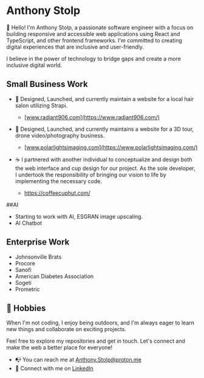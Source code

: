 
# Anthony Stolp

👋 Hello! I'm Anthony Stolp, a passionate software engineer with a focus on building responsive and accessible web applications using React and TypeScript, and other frontend frameworks. I'm committed to creating digital experiences that are inclusive and user-friendly.

I believe in the power of technology to bridge gaps and create a more inclusive digital world.

## Small Business Work

- :rocket: Designed, Launched, and currently maintain a website for a local hair salon utilizing Strapi.
  - [www.radiant906.com](https://www.radiant906.com/)

- :construction_worker: Designed, Launched, and currently maintains a website for a 3D tour, drone video/photography business.
  - [www.polarlightsimaging.com](https://www.polarlightsimaging.com/)

- ☕ I partnered with another individual to conceptualize and design both the web interface and cup design for our project. As the sole developer, I undertook the responsibility of bringing our vision to life by implementing the necessary code.
  - https://coffeecuphut.com/

##AI

- Starting to work with AI, ESGRAN image upscaling.
- AI Chatbot
    
## Enterprise Work

- Johnsonville Brats
- Procore
- Sanofi
- American Diabetes Association
- Sogeti
- Prometric 

## 🌱 Hobbies

When I'm not coding, I enjoy being outdoors, and I'm always eager to learn new things and collaborate on exciting projects.

Feel free to explore my repositories and get in touch. Let's connect and make the web a better place for everyone!

- :mailbox_with_no_mail: You can reach me at [Anthony.Stolp@proton.me](mailto:anthony.stolp@proton.me)
- :handshake: Connect with me on [LinkedIn](https://linkedin.com/in/anthonyjstolp)

